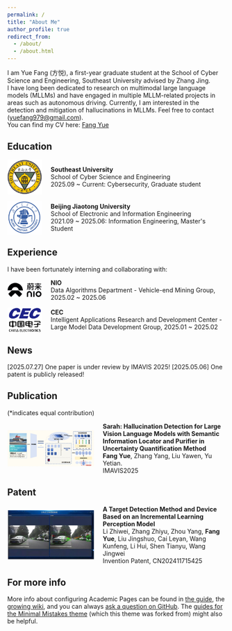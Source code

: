 ```yaml
---
permalink: /
title: "About Me"
author_profile: true
redirect_from: 
  - /about/
  - /about.html
---
```

I am Yue Fang (方悦), a first-year graduate student at the School of Cyber Science and Engineering, Southeast University advised by Zhang Jing.
<br>
I have long been dedicated to research on multimodal large language models (MLLMs) and have engaged in multiple MLLM-related projects in areas such as autonomous driving. Currently, I am interested in the detection and mitigation of hallucinations in MLLMs. Feel free to contact (yuefang979@gmail.com).
<br>
You can find my CV here: [Fang Yue](../assets/YueFang_CV.pdf)

Education
------
<div style="display: flex; align-items: center; gap: 20px; margin-bottom: 15px;">
  <img src="images/seu0.png" alt="Southeast University Logo" style="width: 80px; height: auto;"/>
  <div>
    <strong>Southeast University</strong><br>
    School of Cyber Science and Engineering<br>
    2025.09 ~ Current: Cybersecurity, Graduate student
  </div>
</div>

<div style="display: flex; align-items: center; gap: 20px;">
  <img src="images/bjtu.png" alt="Beijing Jiaotong University Logo" style="width: 80px; height: auto;"/>
  <div>
    <strong>Beijing Jiaotong University</strong><br>
    School of Electronic and Information Engineering<br>
    2021.09 ~ 2025.06: Information Engineering, Master's Student
  </div>
</div>

Experience
------
I have been fortunately interning and collaborating with:
<div style="display: flex; align-items: center; gap: 20px; margin-bottom: 15px;">
  <img src="images/nio.png" alt="NIO Logo" style="width: 80px; height: auto;"/>
  <div>
    <strong>NIO</strong><br>
    Data Algorithms Department - Vehicle-end Mining Group, 2025.02 ~ 2025.06 
  </div>
</div>

<div style="display: flex; align-items: center; gap: 20px;">
  <img src="images/cec.png" alt="CEC Logo" style="width: 80px; height: auto;"/>
  <div>
    <strong>CEC</strong><br>
    Intelligent Applications Research and Development Center - Large Model Data Development Group, 2025.01 ~ 2025.02
  </div>
</div>

News
------
[2025.07.27] One paper is under review by IMAVIS 2025!
[2025.05.06] One patent is publicly released!

Publication
------
(*indicates equal contribution)
<div style="display: flex; align-items: center; gap: 20px;">
  <img src="images/sarah.png" alt="CEC Logo" style="width: 200px; height: auto;"/>
  <div>
    <strong>Sarah: Hallucination Detection for Large Vision Language Models with Semantic
Information Locator and Purifier in Uncertainty Quantification Method</strong>
    <br>
    <strong>Fang Yue</strong>, Zhang Yang, Liu Yawen, Yu Yetian.
    <br>
    IMAVIS2025
  </div>
</div>

Patent
------
<div style="display: flex; align-items: center; gap: 20px;">
  <img src="images/meta.png" alt="increminal Logo" style="width: 200px; height: auto;"/>
  <div>
    <strong>A Target Detection Method and Device Based on an Incremental Learning Perception Model</strong><br>
    Li Zhiwei, Zhang Zhiyu, Zhou Yang, <strong>Fang Yue</strong>, Liu Jingshuo, Cai Leyan, Wang Kunfeng, Li Hui, Shen Tianyu, Wang Jingwei
    <br>
    Invention Patent, CN202411715425
  </div>
</div>

For more info
------
More info about configuring Academic Pages can be found in [the guide](https://academicpages.github.io/markdown/), the [growing wiki](https://github.com/academicpages/academicpages.github.io/wiki), and you can always [ask a question on GitHub](https://github.com/academicpages/academicpages.github.io/discussions). The [guides for the Minimal Mistakes theme](https://mmistakes.github.io/minimal-mistakes/docs/configuration/) (which this theme was forked from) might also be helpful.
